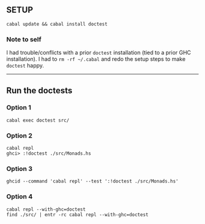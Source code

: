 ## SETUP

```
cabal update && cabal install doctest
```

### Note to self

I had trouble/conflicts with a prior `doctest` installation (tied to a prior GHC installation).
I had to `rm -rf ~/.cabal` and redo the setup steps to make `doctest` happy.

---

## Run the doctests

### Option 1

```
cabal exec doctest src/
```

### Option 2
```
cabal repl
ghci> :!doctest ./src/Monads.hs
```

### Option 3

```
ghcid --command 'cabal repl' --test ':!doctest ./src/Monads.hs'
```

### Option 4

```
cabal repl --with-ghc=doctest
find ./src/ | entr -rc cabal repl --with-ghc=doctest
```
